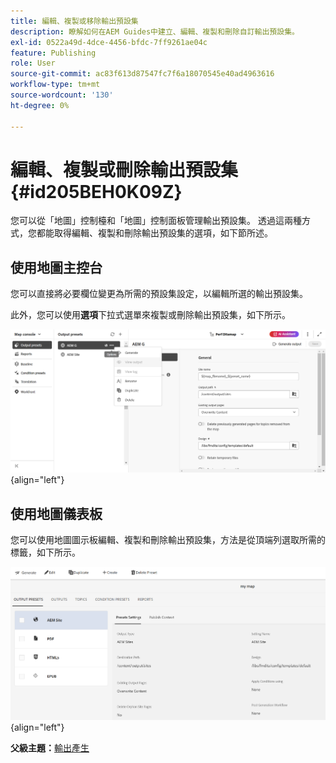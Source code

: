 ```yaml
---
title: 編輯、複製或移除輸出預設集
description: 瞭解如何在AEM Guides中建立、編輯、複製和刪除自訂輸出預設集。
exl-id: 0522a49d-4dce-4456-bfdc-7ff9261ae04c
feature: Publishing
role: User
source-git-commit: ac83f613d87547fc7f6a18070545e40ad4963616
workflow-type: tm+mt
source-wordcount: '130'
ht-degree: 0%

---
```


# 編輯、複製或刪除輸出預設集 {#id205BEH0K09Z}

您可以從「地圖」控制檯和「地圖」控制面板管理輸出預設集。 透過這兩種方式，您都能取得編輯、複製和刪除輸出預設集的選項，如下節所述。

## 使用地圖主控台

您可以直接將必要欄位變更為所需的預設集設定，以編輯所選的輸出預設集。

此外，您可以使用&#x200B;**選項**&#x200B;下拉式選單來複製或刪除輸出預設集，如下所示。


![](images/delete-preset-map-console.png){align="left"}


## 使用地圖儀表板

您可以使用地圖圖示板編輯、複製和刪除輸出預設集，方法是從頂端列選取所需的標籤，如下所示。

![](images/create-new-preset-map-dashboard-new.png){align="left"}



**父級主題：**[&#x200B;輸出產生](generate-output.md)
